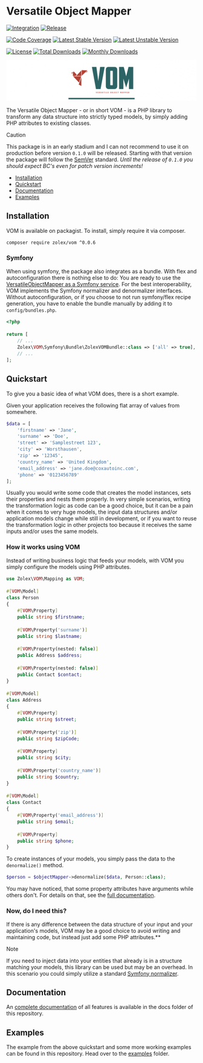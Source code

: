 # Versatile Object Mapper

[![Integration](https://github.com/zolex/vom/workflows/Integration/badge.svg)](https://github.com/zolex/vom/actions)
[![Release](https://github.com/zolex/vom/workflows/Release/badge.svg)](https://github.com/zolex/vom/actions)

[![Code Coverage](https://codecov.io/gh/zolex/vom/graph/badge.svg?token=RI2NX4S89I)](https://codecov.io/gh/zolex/vom)
[![Latest Stable Version](http://poser.pugx.org/zolex/vom/v)](https://packagist.org/packages/zolex/vom)
[![Latest Unstable Version](http://poser.pugx.org/zolex/vom/v/unstable)](https://packagist.org/packages/zolex/vom)

<!--[![Required PHP Version](http://poser.pugx.org/zolex/vom/require/php)](https://packagist.org/packages/zolex/vom)-->
[![License](http://poser.pugx.org/zolex/vom/license)](https://packagist.org/packages/zolex/vom)
[![Total Downloads](http://poser.pugx.org/zolex/vom/downloads?update=2)](https://packagist.org/packages/zolex/vom)
[![Monthly Downloads](http://poser.pugx.org/zolex/vom/d/monthly?update=2)](https://packagist.org/packages/zolex/vom)

![VOM](docs%2Flogo.png)

The Versatile Object Mapper - or in short VOM - is a PHP library to transform any data structure into strictly typed models, by simply adding PHP attributes to existing classes.

> [!CAUTION]
> This package is in an early stadium and I can not recommend to use it on production before version `0.1.0` will be released. Starting with that version the package will follow the [SemVer](https://semver.org/) standard. _Until the release of `0.1.0` you should expect BC's even for patch version increments!_

- [Installation](#installation)
- [Quickstart](#quickstart)
- [Documentation](./docs/README.md)
- [Examples](./examples)

## Installation

VOM is available on packagist. To install, simply require it via composer. 

```bash
composer require zolex/vom ^0.0.6
```

### Symfony

When using symfony, the package also integrates as a bundle. With flex and autoconfiguration there is nothing else to do: You are ready to use the [VersatileObjectMapper as a Symfony service](./examples/symfony-framework). For the best interoperability, VOM implements the Symfony normalizer and denormalizer interfaces.
Without autoconfiguration, or if you choose to not run symfony/flex recipe generation, you have to enable the bundle manually by adding it to `config/bundles.php`.

```php
<?php

return [
    // ...
    Zolex\VOM\Symfony\Bundle\ZolexVOMBundle::class => ['all' => true],
    // ...
];
```

## Quickstart

To give you a basic idea of what VOM does, there is a short example.

Given your application receives the following flat array of values from somewhere.

```php
$data = [
    'firstname' => 'Jane',
    'surname' => 'Doe',
    'street' => 'Samplestreet 123',
    'city' => 'Worsthausen',
    'zip' => '12345',
    'country_name' => 'United Kingdom',
    'email_address' => 'jane.doe@coxautoinc.com',
    'phone' => '0123456789'
];
```

Usually you would write some code that creates the model instances, sets their properties and nests them properly.
In very simple scenarios, writing the transformation logic as code can be a good choice, but it can be a pain when it comes to very huge models, the input data structures
and/or application models change while still in development, or if you want to reuse the transformation logic in other projects too because it receives the same inputs and/or uses the same models.

### How it works using VOM

Instead of writing business logic that feeds your models, with VOM you simply configure the models using PHP attributes.

```php
use Zolex\VOM\Mapping as VOM;

#[VOM\Model]
class Person
{
    #[VOM\Property]
    public string $firstname;
    
    #[VOM\Property('surname')]
    public string $lastname;
    
    #[VOM\Property(nested: false)]
    public Address $address;
    
    #[VOM\Property(nested: false)]
    public Contact $contact;
}

#[VOM\Model]
class Address
{
    #[VOM\Property]
    public string $street;
    
    #[VOM\Property('zip')]
    public string $zipCode;
    
    #[VOM\Property]
    public string $city;
    
    #[VOM\Property('country_name')]
    public string $country; 
}

#[VOM\Model]
class Contact
{
    #[VOM\Property('email_address')]
    public string $email;
    
    #[VOM\Property]
    public string $phone;
}
```

To create instances of your models, you simply pass the data to the `denormalize()` method.

```php
$person = $objectMapper->denormalize($data, Person::class);
``` 

You may have noticed, that some property attributes have arguments while others don't. For details on that, see the [full documentation](./docs/README.md).

### Now, do I need this?

If there is any difference between the data structure of your input and your application's models, VOM may be a good choice to avoid writing and maintaining code, but instead just add some PHP attributes.**

> [!NOTE]
> If you need to inject data into your entities that already is in a structure matching your models, this library can be used but may be an overhead. In this scenario you could simply utilize a standard [Symfony normalizer](https://symfony.com/doc/current/components/serializer.html#normalizers).


## Documentation

An [complete documentation](./docs) of all features is available in the docs folder of this repository.

## Examples

The example from the above quickstart and some more working examples can be found in this repository. Head over to the [examples](./examples) folder.
